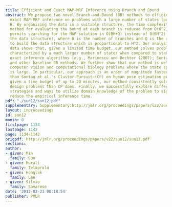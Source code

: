 ```yaml
---
title: Efficient and Exact MAP-MRF Inference using Branch and Bound
abstract: We propose two novel Branch-and-Bound (BB) methods to efficiently solve
  exact MAP-MRF inference on problems with a large number of states (per variable)
  H. By organizing the data in a suitable structure, the time complexity of our best
  method for evaluating the bound at each branch is reduced from O(H^2) to O(H). This
  permits searching for the MAP solution in O(BH+Q) instead of O(BH^2) (without using
  the data structure), where B is the number of branches and Q is the one-time cost
  to build the data structure which is proportional to H^2. Our analysis on synthetic
  data shows that, given a limited time budget, our method solves problems that are
  characterized by a much larger number of states when compared to state-of-the-art
  exact inference algorithms (e.g., Marinescu and Dechter (2007); Sontag et al. (2008))
  and other baseline BB methods. We further show that our method is well suited for
  computer vision and computational biology problems where the state space (per variable)
  is large. In particular, our approach is an order of magnitude faster on average
  than Sontag et al.'s Cluster Pursuit~(CP) on human pose estimation problems. Moreover,
  given a time budget of up to 20 minutes, our method consistently solves more protein
  design problems than CP does. Finally, we successfully explore different branching
  strategies and ways to utilize domain knowledge of the problem to significantly
  reduce the empirical inference time.
pdf: "./sun12/sun12.pdf"
supplementary: Supplementary:http://jmlr.org/proceedings/papers/v22/sun12/sun12Supple.pdf
layout: inproceedings
id: sun12
month: 0
firstpage: 1134
lastpage: 1142
page: 1134-1142
origpdf: http://jmlr.org/proceedings/papers/v22/sun12/sun12.pdf
sections: 
author:
- given: Min
  family: Sun
- given: Murali
  family: Telaprolu
- given: Honglak
  family: Lee
- given: Silvio
  family: Savarese
date: '2012-03-21 00:18:54'
publisher: PMLR
---
```

